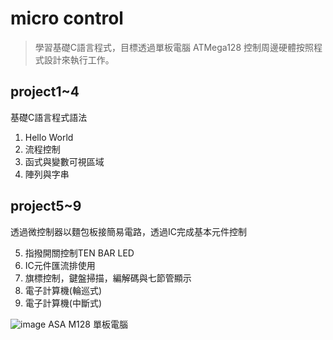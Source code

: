 # micro control
>學習基礎C語言程式，目標透過單板電腦 ATMega128 控制周邊硬體按照程式設計來執行工作。

## project1~4
基礎C語言程式語法<br>

1. Hello World
2. 流程控制
3. 函式與變數可視區域
4. 陣列與字串

## project5~9
透過微控制器以麵包板接簡易電路，透過IC完成基本元件控制<br>

5. 指撥開關控制TEN BAR LED<br>
6. IC元件匯流排使用<br>
7. 旗標控制，鍵盤掃描，編解碼與七節管顯示<br>
8. 電子計算機(輪巡式)<br>
9. 電子計算機(中斷式) <br>

![image](https://user-images.githubusercontent.com/67943586/186473862-e0c47831-0fc4-4942-9d05-2ff07206268c.png)
ASA M128 單板電腦<br>

